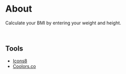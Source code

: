 # About
Calculate your BMI by entering your weight and height.

</br>

## Tools
- [Icons8](https://icons8.com/)
- [Coolors.co](https://coolors.co/)
